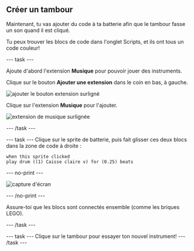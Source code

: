 ## Créer un tambour

Maintenant, tu vas ajouter du code à ta batterie afin que le tambour fasse un son quand il est cliqué.

Tu peux trouver les blocs de code dans l'onglet Scripts, et ils ont tous un code couleur!

--- task ---

Ajoute d'abord l'extension **Musique** pour pouvoir jouer des instruments.

Clique sur le bouton **Ajouter une extension** dans le coin en bas, à gauche.

![ajouter le bouton extension surligné](images/add-extension-annotated.png)

Clique sur l'extension **Musique** pour l'ajouter.

![extension de musique surlignée](images/click-music-annotated.png)

--- /task ---

--- task --- Clique sur le sprite de batterie, puis fait glisser ces deux blocs dans la zone de code à droite :

```blocks3
when this sprite clicked
play drum ((1) Caisse claire v) for (0.25) beats
```

--- no-print ---

![capture d'écran](images/connect-block.gif)

--- /no-print ---

Assure-toi que les blocs sont connectés ensemble (comme les briques LEGO).

--- /task ---

--- task --- Clique sur le tambour pour essayer ton nouvel instrument! --- /task ---